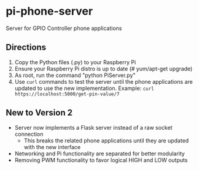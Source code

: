 # pi-phone-server

Server for GPIO Controller phone applications

## Directions

1. Copy the Python files (.py) to your Raspberry Pi
2. Ensure your Raspberry Pi distro is up to date (# yum/apt-get upgrade)
3. As root, run the command "python PiServer.py"
4. Use `curl` commands to test the server until the phone applications are updated to use the new implementation. Example: `curl https://localhost:5000/get-pin-value/7`

## New to Version 2

* Server now implements a Flask server instead of a raw socket connection
    * This breaks the related phone applications until they are updated with the new interface
* Networking and Pi functionality are separated for better modularity
* Removing PWM functionality to favor logical HIGH and LOW outputs
